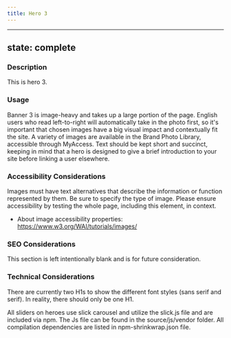```yaml
---
title: Hero 3
---
```


---
state: complete
---

### Description
This is hero 3.

### Usage
Banner 3 is image-heavy and takes up a large portion of the page. English users who read left-to-right will automatically take in the photo first, so it's important that chosen images have a big visual impact and contextually fit the site. A variety of images are available in the Brand Photo Library, accessible through MyAccess. Text should be kept short and succinct, keeping in mind that a hero is designed to give a brief introduction to your site before linking a user elsewhere.

### Accessibility Considerations
Images must have text alternatives that describe the information or function represented by them. Be sure to specify the type of image. Please ensure accessibility by testing the whole page, including this element, in context.

* About image accessibility properties: https://www.w3.org/WAI/tutorials/images/

### SEO Considerations
This section is left intentionally blank and is for future consideration.

### Technical Considerations
There are currently two H1s to show the different font styles (sans serif and serif). In reality, there should only be one H1.

All sliders on heroes use slick carousel and utilize the slick.js file and are included via npm. The Js file can be found in the source/js/vendor folder.  All compilation dependencies are listed in npm-shrinkwrap.json file.
